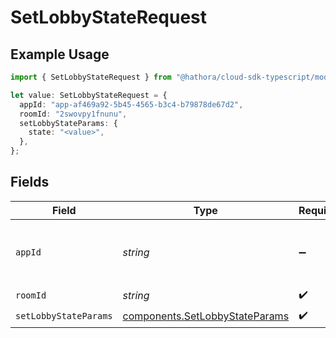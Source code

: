 # SetLobbyStateRequest

## Example Usage

```typescript
import { SetLobbyStateRequest } from "@hathora/cloud-sdk-typescript/models/operations";

let value: SetLobbyStateRequest = {
  appId: "app-af469a92-5b45-4565-b3c4-b79878de67d2",
  roomId: "2swovpy1fnunu",
  setLobbyStateParams: {
    state: "<value>",
  },
};
```

## Fields

| Field                                                                            | Type                                                                             | Required                                                                         | Description                                                                      | Example                                                                          |
| -------------------------------------------------------------------------------- | -------------------------------------------------------------------------------- | -------------------------------------------------------------------------------- | -------------------------------------------------------------------------------- | -------------------------------------------------------------------------------- |
| `appId`                                                                          | *string*                                                                         | :heavy_minus_sign:                                                               | N/A                                                                              | app-af469a92-5b45-4565-b3c4-b79878de67d2                                         |
| `roomId`                                                                         | *string*                                                                         | :heavy_check_mark:                                                               | N/A                                                                              | 2swovpy1fnunu                                                                    |
| `setLobbyStateParams`                                                            | [components.SetLobbyStateParams](../../models/components/setlobbystateparams.md) | :heavy_check_mark:                                                               | N/A                                                                              |                                                                                  |